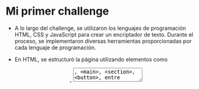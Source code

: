 <h1>Mi primer challenge</h1> 

- A lo largo del challenge, se utilizaron los lenguajes de programación HTML, CSS y JavaScript para crear un encriptador de texto. Durante el proceso, se implementaron diversas herramientas proporcionadas por cada lenguaje de programación.
  
- En HTML, se estructuró la página utilizando elementos como <header>, <textarea>, <main>, <section>, <button>, entre otros. Estos elementos formaron la base de la interfaz de usuario y permitieron la interacción con el texto a encriptar o desencriptar.

- Con CSS, se personalizó la página con fondos, tamaños, posiciones, márgenes, colores, imágenes, entre otros, para lograr una visualización atractiva, estructurada y coherente con los requisitos del challenge.

- En la parte de JavaScript, se utilizaron herramientas como document.querySelector() para manipular los elementos del DOM, y se implementaron funciones para encriptar o desencriptar el texto, así como también para mostrar el resultado en otro <textarea> y copiarlo al portapapeles.

- Este proyecto me permitió adquirir experiencia práctica en el desarrollo web y mejorar mis habilidades en HTML, CSS y JavaScript. Aprendí a enfrentar desafíos técnicos, a implementar soluciones efectivas y a trabajar de manera eficiente con las herramientas proporcionadas por cada lenguaje de programación
